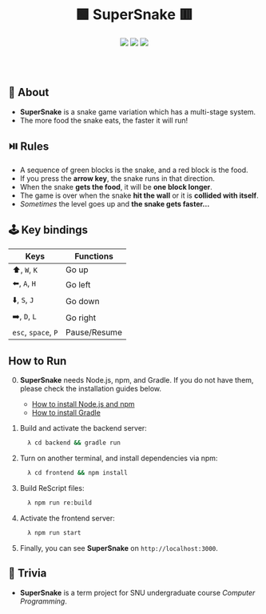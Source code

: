 <div align="center">
  <h1> 🟩 SuperSnake 🟥 </h1>
  <p align="center">
    <img src="https://img.shields.io/badge/java-007396?style=for-the-badge&logo=java&logoColor=white"/>
    <img src="https://img.shields.io/badge/rescript-E6484F?style=for-the-badge&logo=rescript&logoColor=white"/>
    <img src="https://img.shields.io/badge/react-222222?style=for-the-badge&logo=react&logoColor=61DAFB"/>
  </p>
</div>
<br></br>


## 🍎 About

- **SuperSnake** is a snake game variation which has a multi-stage system.
- The more food the snake eats, the faster it will run!


## ⏯️ Rules

- A sequence of green blocks is the snake, and a red block is the food.
- If you press the **arrow key**, the snake runs in that direction.
- When the snake **gets the food**, it will be **one block longer**.
- The game is over when the snake **hit the wall** or it is **collided with itself**.
- *Sometimes* the level goes up and **the snake gets faster…**


## 🕹️ Key bindings

| Keys | Functions |
|---|---|
| ⬆️, `W`, `K` | Go up |
| ⬅️, `A`, `H` | Go left |
| ⬇️, `S`, `J` | Go down |
| ➡️, `D`, `L` | Go right |
| `esc`, `space`, `P` | Pause/Resume |


## How to Run

0. **SuperSnake** needs Node.js, npm, and Gradle. If you do not have them, please check the installation guides below.
   - [How to install Node.js and npm](https://docs.npmjs.com/downloading-and-installing-node-js-and-npm)
   - [How to install Gradle](https://gradle.org/install/)

1. Build and activate the backend server:
   ```sh
     λ cd backend && gradle run
   ```

2. Turn on another terminal, and install dependencies via npm:
   ```sh
     λ cd frontend && npm install
   ```
   
3. Build ReScript files:
   ```sh
     λ npm run re:build
   ```

4. Activate the frontend server:
   ```sh
     λ npm run start
   ```

5. Finally, you can see **SuperSnake** on `http://localhost:3000`.


## 👷 Trivia

- **SuperSnake** is a term project for SNU undergraduate course *Computer Programming*.
